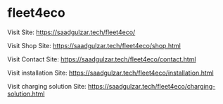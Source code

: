 # fleet4eco

Visit Site: https://saadgulzar.tech/fleet4eco/

Visit Shop Site: https://saadgulzar.tech/fleet4eco/shop.html

Visit Contact Site: https://saadgulzar.tech/fleet4eco/contact.html

Visit installation Site: https://saadgulzar.tech/fleet4eco/installation.html

Visit charging solution Site: https://saadgulzar.tech/fleet4eco/charging-solution.html
